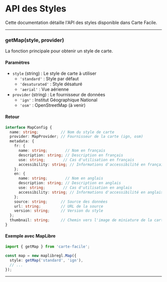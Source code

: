 # API des Styles

Cette documentation détaille l'API des styles disponible dans Carte Facile.

***

### getMap(style, provider)

La fonction principale pour obtenir un style de carte.

#### Paramètres

- `style` (string) : Le style de carte à utiliser
  - `'standard'` : Style par défaut
  - `'desaturated'` : Style désaturé
  - `'aerial'` : Vue aérienne
- `provider` (string) : Le fournisseur de données
  - `'ign'` : Institut Géographique National
  - `'osm'` : OpenStreetMap (à venir)

#### Retour

```typescript
interface MapConfig {
  name: string;          // Nom du style de carte
  provider: MapProvider; // Fournisseur de la carte (ign, osm)
  metadata: {
    fr: {
      name: string;        // Nom en français
      description: string; // Description en français
      use: string;        // Cas d'utilisation en français
      accessibility: string; // Informations d'accessibilité en français
    };
    en: {
      name: string;        // Nom en anglais
      description: string; // Description en anglais
      use: string;        // Cas d'utilisation en anglais
      accessibility: string; // Informations d'accessibilité en anglais
    };
    source: string;      // Source des données
    url: string;         // URL de la source
    version: string;     // Version du style
  };
  thumbnail: string;     // Chemin vers l'image de miniature de la carte
}
```

#### Exemple avec MapLibre

```typescript
import { getMap } from 'carte-facile';

const map = new maplibregl.Map({
  style: getMap('standard', 'ign'),
  // ...
});
```

***